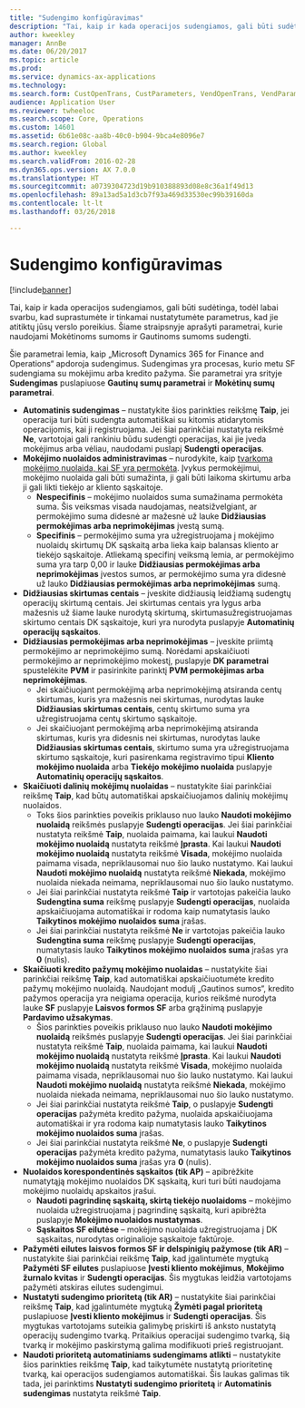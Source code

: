 ```yaml
---
title: "Sudengimo konfigūravimas"
description: "Tai, kaip ir kada operacijos sudengiamos, gali būti sudėtinga, todėl labai svarbu, kad suprastumėte ir tinkamai nustatytumėte parametrus, kad jie atitiktų jūsų verslo poreikius. Šiame straipsnyje aprašyti parametrai, kurie naudojami Mokėtinoms sumoms ir Gautinoms sumoms sudengti."
author: kweekley
manager: AnnBe
ms.date: 06/20/2017
ms.topic: article
ms.prod: 
ms.service: dynamics-ax-applications
ms.technology: 
ms.search.form: CustOpenTrans, CustParameters, VendOpenTrans, VendParameters
audience: Application User
ms.reviewer: twheeloc
ms.search.scope: Core, Operations
ms.custom: 14601
ms.assetid: 6b61e08c-aa8b-40c0-b904-9bca4e8096e7
ms.search.region: Global
ms.author: kweekley
ms.search.validFrom: 2016-02-28
ms.dyn365.ops.version: AX 7.0.0
ms.translationtype: HT
ms.sourcegitcommit: a0739304723d19b910388893d08e8c36a1f49d13
ms.openlocfilehash: 89a13ad5a1d3cb7f93a469d33530ec99b39160da
ms.contentlocale: lt-lt
ms.lasthandoff: 03/26/2018

---
```


# <a name="configure-settlement"></a>Sudengimo konfigūravimas

[!include[banner](../includes/banner.md)]


Tai, kaip ir kada operacijos sudengiamos, gali būti sudėtinga, todėl labai svarbu, kad suprastumėte ir tinkamai nustatytumėte parametrus, kad jie atitiktų jūsų verslo poreikius. Šiame straipsnyje aprašyti parametrai, kurie naudojami Mokėtinoms sumoms ir Gautinoms sumoms sudengti. 

Šie parametrai lemia, kaip „Microsoft Dynamics 365 for Finance and Operations“ apdoroja sudengimus. Sudengimas yra procesas, kurio metu SF sudengiama su mokėjimu arba kredito pažyma. Šie parametrai yra srityje **Sudengimas** puslapiuose **Gautinų sumų parametrai** ir **Mokėtinų sumų parametrai**.

-   **Automatinis sudengimas** – nustatykite šios parinkties reikšmę **Taip**, jei operacija turi būti sudengta automatiškai su kitomis atidarytomis operacijomis, kai ji registruojama. Jei šiai parinkčiai nustatyta reikšmė **Ne**, vartotojai gali rankiniu būdu sudengti operacijas, kai jie įveda mokėjimus arba vėliau, naudodami puslapį **Sudengti operacijas**.
-   **Mokėjimo nuolaidos administravimas** – nurodykite, kaip [tvarkoma mokėjimo nuolaida, kai SF yra permokėta](cash-discount-handling-overpayments.md). Įvykus permokėjimui, mokėjimo nuolaida gali būti sumažinta, ji gali būti laikoma skirtumu arba ji gali likti tiekėjo ar kliento sąskaitoje.
    -   **Nespecifinis** – mokėjimo nuolaidos suma sumažinama permokėta suma. Šis veiksmas visada naudojamas, neatsižvelgiant, ar permokėjimo suma didesnė ar mažesnė už lauke **Didžiausias permokėjimas arba neprimokėjimas** įvestą sumą.
    -   **Specifinis** – permokėjimo suma yra užregistruojama į mokėjimo nuolaidų skirtumų DK sąskaitą arba lieka kaip balansas kliento ar tiekėjo sąskaitoje. Atliekamą specifinį veiksmą lemia, ar permokėjimo suma yra tarp 0,00 ir lauke **Didžiausias permokėjimas arba neprimokėjimas** įvestos sumos, ar permokėjimo suma yra didesnė už lauko **Didžiausias permokėjimas arba neprimokėjimas** sumą.
-   **Didžiausias skirtumas centais** – įveskite didžiausią leidžiamą sudengtų operacijų skirtumą centais. Jei skirtumas centais yra lygus arba mažesnis už šiame lauke nurodytą skirtumą, skirtumasužregistruojamas skirtumo centais DK sąskaitoje, kuri yra nurodyta puslapyje **Automatinių operacijų sąskaitos**.
-   **Didžiausias permokėjimas arba neprimokėjimas** – įveskite priimtą permokėjimo ar neprimokėjimo sumą. Norėdami apskaičiuoti permokėjimo ar neprimokėjimo mokestį, puslapyje **DK parametrai** spustelėkite **PVM** ir pasirinkite parinktį **PVM permokėjimas arba neprimokėjimas**.
    -   Jei skaičiuojant permokėjimą arba neprimokėjimą atsiranda centų skirtumas, kuris yra mažesnis nei skirtumas, nurodytas lauke **Didžiausias skirtumas centais**, centų skirtumo suma yra užregistruojama centų skirtumo sąskaitoje.
    -   Jei skaičiuojant permokėjimą arba neprimokėjimą atsiranda skirtumas, kuris yra didesnis nei skirtumas, nurodytas lauke **Didžiausias skirtumas centais**, skirtumo suma yra užregistruojama skirtumo sąskaitoje, kuri pasirenkama registravimo tipui **Kliento mokėjimo nuolaida** arba **Tiekėjo mokėjimo nuolaida** puslapyje **Automatinių operacijų sąskaitos**.
-   **Skaičiuoti dalinių mokėjimų nuolaidas** – nustatykite šiai parinkčiai reikšmę **Taip**, kad būtų automatiškai apskaičiuojamos dalinių mokėjimų nuolaidos.
    -   Toks šios parinkties poveikis priklauso nuo lauko **Naudoti mokėjimo nuolaidą** reikšmės puslapyje **Sudengti operacijas**. Jei šiai parinkčiai nustatyta reikšmė **Taip**, nuolaida paimama, kai laukui **Naudoti mokėjimo nuolaidą** nustatyta reikšmė **Įprasta**. Kai laukui **Naudoti mokėjimo nuolaidą** nustatyta reikšmė **Visada**, mokėjimo nuolaida paimama visada, nepriklausomai nuo šio lauko nustatymo. Kai laukui **Naudoti mokėjimo nuolaidą** nustatyta reikšmė **Niekada**, mokėjimo nuolaida niekada neimama, nepriklausomai nuo šio lauko nustatymo.
    -   Jei šiai parinkčiai nustatyta reikšmė **Taip** ir vartotojas pakeičia lauko **Sudengtina suma** reikšmę puslapyje **Sudengti operacijas**, nuolaida apskaičiuojama automatiškai ir rodoma kaip numatytasis lauko **Taikytinos mokėjimo nuolaidos suma** įrašas.
    -   Jei šiai parinkčiai nustatyta reikšmė **Ne** ir vartotojas pakeičia lauko **Sudengtina suma** reikšmę puslapyje **Sudengti operacijas**, numatytasis lauko **Taikytinos mokėjimo nuolaidos suma** įrašas yra **0** (nulis).
-   **Skaičiuoti kredito pažymų mokėjimo nuolaidas** – nustatykite šiai parinkčiai reikšmę **Taip**, kad automatiškai apskaičiuotumėte kredito pažymų mokėjimo nuolaidą. Naudojant modulį „Gautinos sumos“, kredito pažymos operacija yra neigiama operacija, kurios reikšmė nurodyta lauke **SF** puslapyje **Laisvos formos SF** arba grąžinimą puslapyje **Pardavimo užsakymas**.
    -   Šios parinkties poveikis priklauso nuo lauko **Naudoti mokėjimo nuolaidą** reikšmės puslapyje **Sudengti operacijas**. Jei šiai parinkčiai nustatyta reikšmė **Taip**, nuolaida paimama, kai laukui ****Naudoti mokėjimo nuolaidą**** nustatyta reikšmė **Įprasta**. Kai laukui ****Naudoti mokėjimo nuolaidą**** nustatyta reikšmė **Visada**, mokėjimo nuolaida paimama visada, nepriklausomai nuo šio lauko nustatymo. Kai laukui ****Naudoti mokėjimo nuolaidą**** nustatyta reikšmė **Niekada**, mokėjimo nuolaida niekada neimama, nepriklausomai nuo šio lauko nustatymo.
    -   Jei šiai parinkčiai nustatyta reikšmė **Taip**, o puslapyje **Sudengti operacijas** pažymėta kredito pažyma, nuolaida apskaičiuojama automatiškai ir yra rodoma kaip numatytasis lauko **Taikytinos mokėjimo nuolaidos suma** įrašas.
    -   Jei šiai parinkčiai nustatyta reikšmė **Ne**, o puslapyje **Sudengti operacijas** pažymėta kredito pažyma, numatytasis lauko **Taikytinos mokėjimo nuolaidos suma** įrašas yra **0** (nulis).
-   **Nuolaidos korespondentinės sąskaitos (tik AP)** – apibrėžkite numatytąją mokėjimo nuolaidos DK sąskaitą, kuri turi būti naudojama mokėjimo nuolaidų apskaitos įrašui.
    -   **Naudoti pagrindinę sąskaitą, skirtą tiekėjo nuolaidoms** – mokėjimo nuolaida užregistruojama į pagrindinę sąskaitą, kuri apibrėžta puslapyje **Mokėjimo nuolaidos nustatymas**.
    -   **Sąskaitos SF eilutėse** – mokėjimo nuolaida užregistruojama į DK sąskaitas, nurodytas originalioje sąskaitoje faktūroje.
-   **Pažymėti eilutes laisvos formos SF ir delspinigių pažymose (tik AR)** – nustatykite šiai parinkčiai reikšmę **Taip**, kad įgalintumėte mygtuką **Pažymėti SF eilutes** puslapiuose **Įvesti kliento mokėjimus**, **Mokėjimo žurnalo kvitas** ir **Sudengti operacijas**. Šis mygtukas leidžia vartotojams pažymėti atskiras eilutes sudengimui.
-   **Nustatyti sudengimo prioritetą (tik AR)** – nustatykite šiai parinkčiai reikšmę **Taip**, kad įgalintumėte mygtuką **Žymėti pagal prioritetą** puslapiuose **Įvesti kliento mokėjimus** ir **Sudengti operacijas**. Šis mygtukas vartotojams suteikia galimybę priskirti iš anksto nustatytą operacijų sudengimo tvarką.  Pritaikius operacijai sudengimo tvarką, šią tvarką ir mokėjimo paskirstymą galima modifikuoti prieš registruojant.
-   **Naudoti prioritetą automatiniams sudengimams atlikti** – nustatykite šios parinkties reikšmę **Taip**, kad taikytumėte nustatytą prioritetinę tvarką, kai operacijos sudengiamos automatiškai. Šis laukas galimas tik tada, jei parinktims **Nustatyti sudengimo prioritetą** ir **Automatinis sudengimas** nustatyta reikšmė **Taip**.





